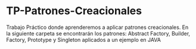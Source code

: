 # TP-Patrones-Creacionales
Trabajo Práctico donde aprenderemos a aplicar patrones creacionales. En la siguiente carpeta se encontrarán los patrones: Abstract Factory, Builder, Factory, Prototype y Singleton aplicados a un ejemplo en JAVA
